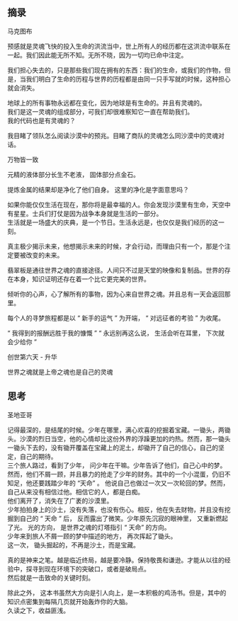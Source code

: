 ## 摘录

马克图布

预感就是灵魂飞快的投入生命的洪流当中，世上所有人的经历都在这洪流中联系在一起。我们因此能无所不知。无所不晓，因为一切均已命中注定。

我们担心失去的，只是那些我们现在拥有的东西：我们的生命，或我们的作物，但是，当我们明白了生命的历程与世界的历程都是由同一只手写就的时候，这种担心就会消失。

地球上的所有事物永远都在变化，因为地球是有生命的。并且有灵魂的。  
我们是这一灵魂的组成部分，可我们却很难察知它一直在帮助我们。  
我的代码也是有灵魂的？

我目睹了领队怎么阅读沙漠中的预兆。目睹了商队的灵魂怎么同沙漠中的灵魂对话。

万物皆一致

元精的液体部分长生不老液， 固体部分点金石。

提炼金属的结果却是净化了他们自身。 这里的净化是字面意思吗？

如果你能仅仅生活在现在，那你将是最幸福的人。你会发现沙漠里有生命，天空中有星星。士兵们打仗是因为战争本身就是生活的一部分。  
生活就是一场盛大的庆典，是一个节日。生活永远是，也仅仅是我们经历的这一刻。

真主极少揭示未来，他想揭示未来的时候，才会行动，而理由只有一个，那是个注定要被改变的未来。

翡翠板是通往世界之魂的直接途径。人间只不过是天堂的映像和复制品。世界的存在本身，知识证明还存在着一个比它更完美的世界。

倾听你的心声，心了解所有的事物，因为心来自世界之魂。并且总有一天会返回那里。

每个人的寻梦旅程都是以 “ 新手的运气 ” 为开端， “ 对远征者的考验 ” 为收尾。

“ 我得到的报酬远胜于我的慷慨 ” “ 永远别再这么说， 生活会听在耳里， 下次就会少给你 ”

创世第六天 - 升华

世界之魂就是上帝之魂也是自己的灵魂

## 思考

圣地亚哥

记得最深的，是结尾的时候。少年在哪里，满心欢喜的挖掘着宝藏。一锄头，两锄头。沙漠的烈日当空，他的心情却比这份外界的浮躁更加的灼热。然而，那一锄头一锄头下去的，没有锄开覆盖在宝藏上的泥土，却锄开了自己的信心，自己的坚定，自己的期待。  
三个旅人路过，看到了少年， 问少年在干嘛。少年告诉了他们，自己心中的梦。  
然而，他们不屑一顾，并且暴力的抢走了少年的财务。其中的一个小混蛋，仍旧不知足，他还要践踏少年的 “天命” 。 他说自己也做过一次又一次轮回的梦。然而，自己从来没有相信过他。相信它的人，都是白痴。  
他们离开了，消失在了广袤的沙漠里。  
少年拍拍身上的沙土，没有失落，也没有伤心。相反，他在失去财物，并且没有挖掘到自己的 “ 天命 ” 后， 反而露出了微笑。少年原先沉寂的眼神里， 又重新燃起了光。 光的方向， 是世界之魂的灯塔指引 “ 天命” 的方向。  
少年来到旅人不屑一顾的梦中描述的地方， 再次挥起了锄头。  
这一次， 锄头掘起的，不再是沙土，而是宝藏。

真的是神来之笔。越是临近终局，越是要冷静。保持敬畏和谦逊。才能从以往的经验中，探寻到现在环境下的突破口，或者是破局点。  
然后就是一击致命的关键时刻。

除此之外， 这本书虽然大方向是引人向上，是一本积极的鸡汤书。但是，其中的知识点密集到每隔几页就开始轰炸你的大脑。  
久读之下，收益匪浅。
